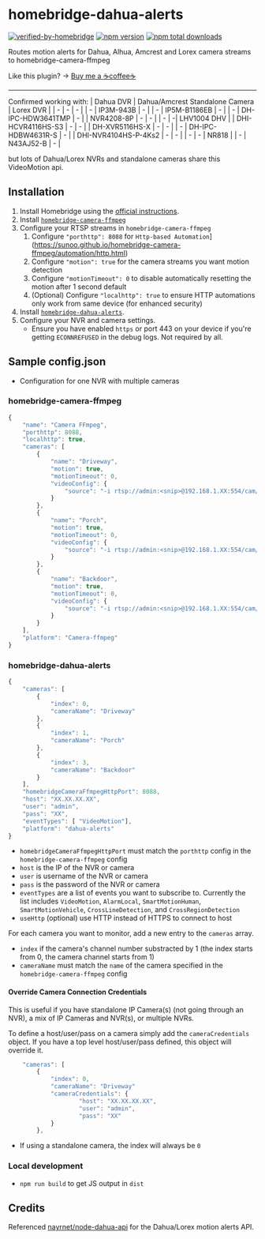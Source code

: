 # homebridge-dahua-alerts

[![verified-by-homebridge](https://badgen.net/badge/homebridge/verified/purple)](https://github.com/homebridge/homebridge/wiki/Verified-Plugins) [![npm version](https://badge.fury.io/js/homebridge-dahua-alerts.svg)](https://www.npmjs.com/package/homebridge-dahua-alerts) [![npm total downloads](https://img.shields.io/npm/dt/homebridge-dahua-alerts.svg)](https://www.npmjs.com/package/homebridge-dahua-alerts)

Routes motion alerts for Dahua, Alhua, Amcrest and Lorex camera streams to homebridge-camera-ffmpeg

Like this plugin? -> [Buy me a ☕coffee☕](https://www.buymeacoffee.com/kusha)

---
Confirmed working with: 
| Dahua DVR | Dahua/Amcrest Standalone Camera | Lorex DVR |
| - | - | - |
| - | IP3M-943B | - |
| - | IP5M-B1186EB | - |
| - | DH-IPC-HDW3641TMP | - |
|  NVR4208-8P | - | - |
| - | -| LHV1004 DHV |
| DHI-HCVR4116HS-S3 | - | - |
| DH-XVR5116HS-X | - | - | 
| - | DH-IPC-HDBW4631R-S | - | 
| DHI-NVR4104HS-P-4Ks2 | - | - |
| - | - | NR818 |
| - | N43AJ52-B | - |

but lots of Dahua/Lorex NVRs and standalone cameras share this VideoMotion api.


## Installation
1. Install Homebridge using the [official instructions](https://github.com/homebridge/homebridge/wiki).
2. Install [`homebridge-camera-ffmpeg`](https://github.com/Sunoo/homebridge-camera-ffmpeg)
3. Configure your RTSP streams in `homebridge-camera-ffmpeg`
   1. Configure `"porthttp": 8088` for `Http-based Automation`](https://sunoo.github.io/homebridge-camera-ffmpeg/automation/http.html)
   2. Configure `"motion": true` for the camera streams you want motion detection
   3. Configure `"motionTimeout": 0` to disable automatically resetting the motion after 1 second default
   4. (Optional) Configure `"localhttp": true` to ensure HTTP automations only work from same device (for enhanced security)
4. Install [`homebridge-dahua-alerts`](https://www.npmjs.com/package/homebridge-dahua-alerts).
5. Configure your NVR and camera settings.
    - Ensure you have enabled `https` or port 443 on your device if you're getting `ECONNREFUSED` in the debug logs. Not required by all.

## Sample config.json

* Configuration for one NVR with multiple cameras

### homebridge-camera-ffmpeg
```javascript
{
    "name": "Camera FFmpeg",
    "porthttp": 8088,
    "localhttp": true,
    "cameras": [
        {
            "name": "Driveway",
            "motion": true,
            "motionTimeout": 0,
            "videoConfig": {
                "source": "-i rtsp://admin:<snip>@192.168.1.XX:554/cam/realmonitor?channel=1&subtype=1"
            }
        },
        {
            "name": "Porch",
            "motion": true,
            "motionTimeout": 0,
            "videoConfig": {
                "source": "-i rtsp://admin:<snip>@192.168.1.XX:554/cam/realmonitor?channel=2&subtype=1"
            }
        },
        {
            "name": "Backdoor",
            "motion": true,
            "motionTimeout": 0,
            "videoConfig": {
                "source": "-i rtsp://admin:<snip>@192.168.1.XX:554/cam/realmonitor?channel=4&subtype=1"
            }
        }
    ],
    "platform": "Camera-ffmpeg"
}
```

### homebridge-dahua-alerts

```javascript
{
    "cameras": [
        {
            "index": 0,
            "cameraName": "Driveway"
        },
        {
            "index": 1,
            "cameraName": "Porch"
        },
        {
            "index": 3,
            "cameraName": "Backdoor"
        }
    ],
    "homebridgeCameraFfmpegHttpPort": 8088,
    "host": "XX.XX.XX.XX",
    "user": "admin",
    "pass": "XX",
    "eventTypes": [ "VideoMotion"],
    "platform": "dahua-alerts"
}
```
- `homebridgeCameraFfmpegHttpPort` must match the `porthttp` config in the `homebridge-camera-ffmpeg` config
- `host` is the IP of the NVR or camera
- `user` is username of the NVR or camera
- `pass` is the password of the NVR or camera
- `eventTypes` are a list of events you want to subscribe to. Currently the list includes `VideoMotion`, `AlarmLocal`, `SmartMotionHuman`, `SmartMotionVehicle`, `CrossLineDetection`, and `CrossRegionDetection`
- `useHttp` (optional) use HTTP instead of HTTPS to connect to host

For each camera you want to monitor, add a new entry to the `cameras` array.
- `index` if the camera's channel number substracted by 1 (the index starts from 0, the camera channel starts from 1)
- `cameraName` must match the `name` of the camera specified in the `homebridge-camera-ffmpeg` config

#### Override Camera Connection Credentials
This is useful if you have standalone IP Camera(s) (not going through an NVR), a mix of IP Cameras and NVR(s), or multiple NVRs.

To define a host/user/pass on a camera simply add the `cameraCredentials` object. If you have a top level host/user/pass defined, this object will override it. 
```javascript
    "cameras": [
        {
            "index": 0,
            "cameraName": "Driveway"
            "cameraCredentials": {
                    "host": "XX.XX.XX.XX",
                    "user": "admin",
                    "pass": "XX"
            }
        },
```

* If using a standalone camera, the index will always be `0`

### Local development
- `npm run build` to get JS output in `dist`

## Credits
Referenced [nayrnet/node-dahua-api](https://github.com/nayrnet/node-dahua-api) for the Dahua/Lorex motion alerts API.
